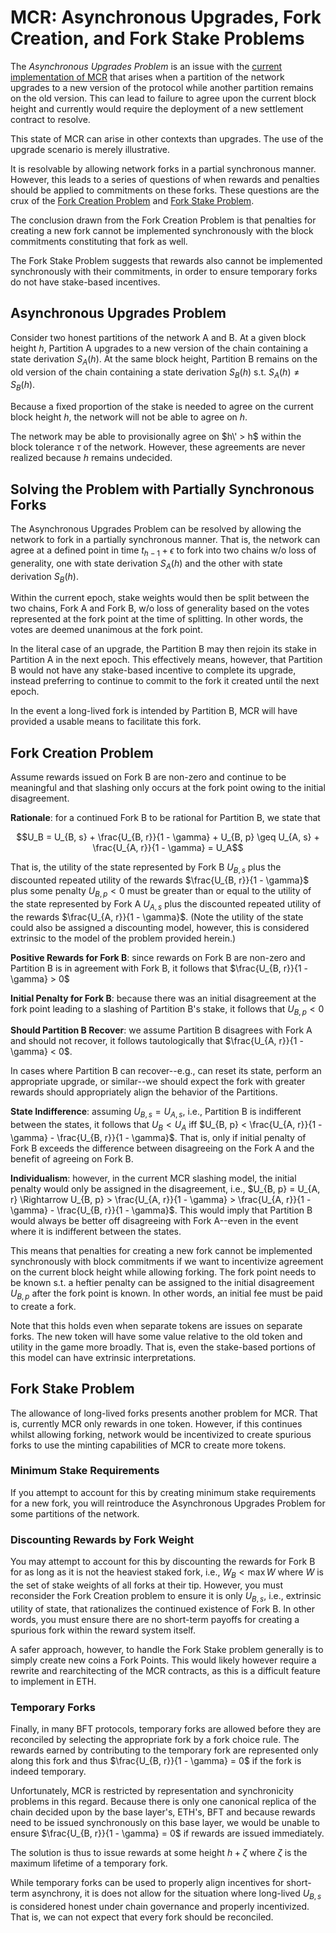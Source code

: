 # MCR: Asynchronous Upgrades, Fork Creation, and Fork Stake Problems

The _Asynchronous Upgrades Problem_ is an issue with the [current implementation of MCR](https://github.com/movementlabsxyz/movement/tree/baa83356a14d44fd4e8346e1eddfc184cebc17d3/protocol-units/settlement/mcr) that arises when a partition of the network upgrades to a new version of the protocol while another partition remains on the old version. This can lead to failure to agree upon the current block height and currently would require the deployment of a new settlement contract to resolve.

This state of MCR can arise in other contexts than upgrades. The use of the upgrade scenario is merely illustrative.

It is resolvable by allowing network forks in a partial synchronous manner. However, this leads to a series of questions of when rewards and penalties should be applied to commitments on these forks. These questions are the crux of the [Fork Creation Problem](#fork-creation-problem) and [Fork Stake Problem](#fork-stake-problem).

The conclusion drawn from the Fork Creation Problem is that penalties for creating a new fork cannot be implemented synchronously with the block commitments constituting that fork as well.

The Fork Stake Problem suggests that rewards also cannot be implemented synchronously with their commitments, in order to ensure temporary forks do not have stake-based incentives.

## Asynchronous Upgrades Problem

Consider two honest partitions of the network A and B. At a given block height $h$, Partition A upgrades to a new version of the chain containing a state derivation $S_A(h)$. At the same block height, Partition B remains on the old version of the chain containing a state derivation $S_B(h)$ s.t. $S_A(h) \neq S_B(h)$.

Because a fixed proportion of the stake is needed to agree on the current block height $h$, the network will not be able to agree on $h$.

The network may be able to provisionally agree on $h\' > h$ within the block tolerance $\tau$ of the network. However, these agreements are never realized because $h$ remains undecided.

## Solving the Problem with Partially Synchronous Forks

The Asynchronous Upgrades Problem can be resolved by allowing the network to fork in a partially synchronous manner. That is, the network can agree at a defined point in time $t_{h - 1} + \epsilon$ to fork into two chains w/o loss of generality, one with state derivation $S_A(h)$ and the other with state derivation $S_B(h)$.

Within the current epoch, stake weights would then be split between the two chains, Fork A and Fork B, w/o loss of generality based on the votes represented at the fork point at the time of splitting. In other words, the votes are deemed unanimous at the fork point.

In the literal case of an upgrade, the Partition B may then rejoin its stake in Partition A in the next epoch. This effectively means, however, that Partition B would not have any stake-based incentive to complete its upgrade, instead preferring to continue to commit to the fork it created until the next epoch.

In the event a long-lived fork is intended by Partition B, MCR will have provided a usable means to facilitate this fork.

## Fork Creation Problem

Assume rewards issued on Fork B are non-zero and continue to be meaningful and that slashing only occurs at the fork point owing to the initial disagreement.

**Rationale**: for a continued Fork B to be rational for Partition B, we state that

```math
U_B = U_{B, s} + \frac{U_{B, r}}{1 - \gamma} + U_{B, p} \geq U_{A, s} + \frac{U_{A, r}}{1 - \gamma} = U_A
```

That is, the utility of the state represented by Fork B $U_{B, s}$ plus the discounted repeated utility of the rewards $\frac{U_{B, r}}{1 - \gamma}$ plus some penalty $U_{B, p} < 0$ must be greater than or equal to the utility of the state represented by Fork A $U_{A, s}$ plus the discounted repeated utility of the rewards $\frac{U_{A, r}}{1 - \gamma}$. (Note the utility of the state could also be assigned a discounting model, however, this is considered extrinsic to the model of the problem provided herein.)

**Positive Rewards for Fork B**: since rewards on Fork B are non-zero and Partition B is in agreement with Fork B, it follows that $\frac{U_{B, r}}{1 - \gamma} > 0$

**Initial Penalty for Fork B**: because there was an initial disagreement at the fork point leading to a slashing of Partition B's stake, it follows that $U_{B, p} < 0$

**Should Partition B Recover**: we assume Partition B disagrees with Fork A and should not recover, it follows tautologically that $\frac{U_{A, r}}{1 - \gamma} < 0$.

In cases where Partition B can recover--e.g., can reset its state, perform an appropriate upgrade, or similar--we should expect the fork with greater rewards should appropriately align the behavior of the Partitions. 

**State Indifference**: assuming $U_{B, s} = U_{A, s}$, i.e., Partition B is indifferent between the states, it follows that $U_B < U_A$ iff $U_{B, p} < \frac{U_{A, r}}{1 - \gamma} - \frac{U_{B, r}}{1 - \gamma}$. That is, only if initial penalty of Fork B exceeds the difference between disagreeing on the Fork A and the benefit of agreeing on Fork B.

**Individualism**: however, in the current MCR slashing model, the initial penalty would only be assigned in the disagreement, i.e., $U_{B, p} = U_{A, r} \Rightarrow U_{B, p} > \frac{U_{A, r}}{1 - \gamma} > \frac{U_{A, r}}{1 - \gamma} - \frac{U_{B, r}}{1 - \gamma}$. This would imply that Partition B would always be better off disagreeing with Fork A--even in the event where it is indifferent between the states.

This means that penalties for creating a new fork cannot be implemented synchronously with block commitments if we want to incentivize agreement on the current block height while allowing forking. The fork point needs to be known s.t. a heftier penalty can be assigned to the initial disagreement $U_{B, p}$ after the fork point is known. In other words, an initial fee must be paid to create a fork.

Note that this holds even when separate tokens are issues on separate forks. The new token will have some value relative to the old token and utility in the game more broadly. That is, even the stake-based portions of this model can have extrinsic interpretations.

## Fork Stake Problem

The allowance of long-lived forks presents another problem for MCR. That is, currently MCR only rewards in one token. However, if this continues whilst allowing forking, network would be incentivized to create spurious forks to use the minting capabilities of MCR to create more tokens.

### Minimum Stake Requirements

If you attempt to account for this by creating minimum stake requirements for a new fork, you will reintroduce the Asynchronous Upgrades Problem for some partitions of the network.

### Discounting Rewards by Fork Weight

You may attempt to account for this by discounting the rewards for Fork B for as long as it is not the heaviest staked fork, i.e., $W_B < \max W$ where $W$ is the set of stake weights of all forks at their tip. However, you must reconsider the Fork Creation problem to ensure it is only $U_{B, s}$, i.e., extrinsic utility of state, that rationalizes the continued existence of Fork B. In other words, you must ensure there are no short-term payoffs for creating a spurious fork within the reward system itself.

A safer approach, however, to handle the Fork Stake problem generally is to simply create new coins a Fork Points. This would likely however require a rewrite and rearchitecting of the MCR contracts, as this is a difficult feature to implement in ETH.

### Temporary Forks

Finally, in many BFT protocols, temporary forks are allowed before they are reconciled by selecting the appropriate fork by a fork choice rule. The rewards earned by contributing to the temporary fork are represented only along this fork and thus $\frac{U_{B, r}}{1 - \gamma} = 0$ if the fork is indeed temporary.

Unfortunately, MCR is restricted by representation and synchronicity problems in this regard. Because there is only one canonical replica of the chain decided upon by the base layer's, ETH's, BFT and because rewards need to be issued synchronously on this base layer, we would be unable to ensure $\frac{U_{B, r}}{1 - \gamma} = 0$ if rewards are issued immediately.

The solution is thus to issue rewards at some height $h + \zeta$ where $\zeta$ is the maximum lifetime of a temporary fork.

While temporary forks can be used to properly align incentives for short-term asynchrony, it is does not allow for the situation where long-lived $U_{B, s}$ is considered honest under chain governance and properly incentivized. That is, we can not expect that every fork should be reconciled.

